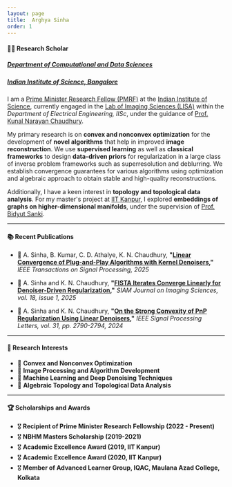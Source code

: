 ```yaml
---
layout: page
title:  Arghya Sinha
order: 1
---
```

#### **👨‍🔬 Research Scholar**  
##### [Department of Computational and Data Sciences](https://cds.iisc.ac.in/)  
##### [Indian Institute of Science, Bangalore](https://www.iisc.ac.in/)  

I am a [Prime Minister Research Fellow (PMRF)](https://www.pmrf.in/) at the [Indian Institute of Science](https://www.iisc.ac.in/), currently engaged in the [Lab of Imaging Sciences (LISA)](https://sites.google.com/site/kunalnchaudhury/group) within the *Department of Electrical Engineering, IISc*, under the guidance of [Prof. Kunal Narayan Chaudhury](https://sites.google.com/site/kunalnchaudhury/home).  

My primary research is on **convex and nonconvex optimization** for the development of **novel algorithms** that help in improved **image reconstruction**. We use **supervised learning** as well as **classical frameworks** to design **data-driven priors** for regularization in a large class of inverse problem frameworks such as superresolution and deblurring. We establish convergence guarantees for various algorithms using optimization and algebraic approach to obtain stable and high-quality reconstructions.

Additionally, I have a keen interest in **topology and topological data analysis**. For my master's project at [IIT Kanpur](https://www.iitk.ac.in/), I explored **embeddings of graphs on higher-dimensional manifolds**, under the supervision of [Prof. Bidyut Sanki](https://sites.google.com/view/homebidyut-iitk/home).  

---

#### **📚 Recent Publications**  

- 📖 A. Sinha, B. Kumar, C. D. Athalye, K. N. Chaudhury, **"[Linear Convergence of Plug-and-Play Algorithms with Kernel Denoisers](https://arxiv.org/abs/2505.15318),"** *IEEE Transactions on Signal Processing, 2025*  

- 📖 A. Sinha and K. N. Chaudhury, **"[FISTA Iterates Converge Linearly for Denoiser-Driven Regularization](https://epubs.siam.org/doi/10.1137/24M1656530),"** *SIAM Journal on Imaging Sciences, vol. 18, issue 1, 2025*  

- 📖 A. Sinha and K. N. Chaudhury, **"[On the Strong Convexity of PnP Regularization Using Linear Denoisers](https://ieeexplore.ieee.org/document/10706773),"** *IEEE Signal Processing Letters, vol. 31, pp. 2790-2794, 2024*  

---

#### **🔬 Research Interests**  

- 📌 **Convex and Nonconvex Optimization**  
- 📌 **Image Processing and Algorithm Development**  
- 📌 **Machine Learning and Deep Denoising Techniques**  
- 📌 **Algebraic Topology and Topological Data Analysis**  

---

#### **🏆 Scholarships and Awards**  

- 🎖️ **Recipient of Prime Minister Research Fellowship (2022 - Present)**  
- 🎖️ **NBHM Masters Scholarship (2019-2021)**  
- 🎖️ **Academic Excellence Award (2019, IIT Kanpur)**  
- 🎖️ **Academic Excellence Award (2020, IIT Kanpur)**  
- 🎖️ **Member of Advanced Learner Group, IQAC, Maulana Azad College, Kolkata**  
